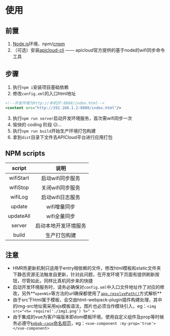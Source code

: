 # 使用

## 前置
1. [Node.js](http://nodejs.cn)环境、npm/[cnpm](http://npm.taobao.org)
2. （可选）安装[apicloud-cli](https://www.npmjs.com/package/apicloud-cli) —— apicloud官方提供的基于node的wifi同步命令工具

## 步骤
1. 执行`npm i`安装项目基础依赖
2. 修改`config.xml`的入口html地址
```xml
<!--开发环境为http://本机IP:8888/index.html-->
<content src="http://192.168.1.2:8888/index.html"/>
```
3. 执行`npm run server`启动开发环境服务，首次需wifi同步一次
4. 愉快的 coding 阶段 😑...
5. 执行`npm run build`开始生产环境打包构建
6. 拿到`dist`目录下文件去APICloud平台进行应用打包

## NPM scripts
script|说明
:--:|:--:
wifiStart|启动wifi同步服务
wifiStop|关闭wifi同步服务
wifiLog|启动wifi日志服务
update|wifi增量同步
updateAll|wifi全量同步
server|启动本地开发环境服务
build|生产打包构建

## 注意
- HMR热更新机制只适用于entry相依赖的文件，修改html模板和static文件夹下静态资源无法触发自更新，针对此问题，在开发环境下页面有提供刷新按钮，尽管如此，同样比真机同步来的快捷
- 启动开发环境服务时，请务必确保对`config.xml`中入口文件地址作了对应的修改，另外**`openWin`等方法的url确保都使用了[`app.resolvePath()`](/doc/app.html#resolvepathurl)方式解析**
- 由于src下html属于模板，会交由html-webpack-plugin插件构建处理，其中的img-src地址需采用ejs模板语法，图片也必须当作模块引入，eg：`<img src="<%= require('./img1.png') %>" >`
- 由于集成的vue为客户端版本即dom模板环境，使用自定义组件及prop等时候务必遵守[`kebab-case`命名规范](https://cn.vuejs.org/v2/style-guide/#%E6%A8%A1%E6%9D%BF%E4%B8%AD%E7%9A%84%E7%BB%84%E4%BB%B6%E5%90%8D%E5%A4%A7%E5%B0%8F%E5%86%99-%E5%BC%BA%E7%83%88%E6%8E%A8%E8%8D%90)，eg：`<vue-component :my-prop='true'></vue-component>`
